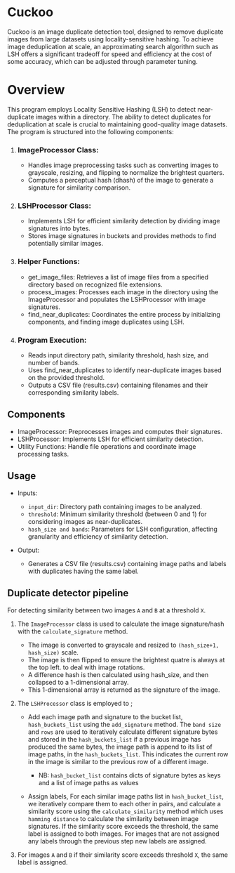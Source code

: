 # **Cuckoo**
Cuckoo is an image duplicate detection tool, designed to remove duplicate images from large datasets using locality-sensitive hashing. To achieve image deduplication at scale, an approximating search algorithm such as LSH offers a significant tradeoff for speed and efficiency at the cost of some accuracy, which can be adjusted through parameter tuning.


# Overview
This program employs Locality Sensitive Hashing (LSH) to detect near-duplicate images within a directory. The ability to detect duplicates for deduplication at scale is crucial to maintaining good-quality image datasets. The program is structured into the following components:



1. ### ImageProcessor Class:
   * Handles image preprocessing tasks such as converting images to grayscale, resizing, and flipping to normalize the brightest quarters.
   * Computes a perceptual hash (dhash) of the image to generate a signature for similarity comparison.



2. ### LSHProcessor Class:
   *  Implements LSH for efficient similarity detection by dividing image signatures into bytes.
   *  Stores image signatures in buckets and provides methods to find  potentially similar images.



3. ### Helper Functions:
   *   get_image_files: Retrieves a list of image files from a specified directory based on recognized file extensions.
   *   process_images: Processes each image in the directory using the ImageProcessor and populates the LSHProcessor with image signatures.
   *   find_near_duplicates: Coordinates the entire process by initializing components, and finding image duplicates using LSH.



4. ### Program Execution:

   * Reads input directory path, similarity threshold, hash size, and number of bands.
   * Uses find_near_duplicates to identify near-duplicate images based on the provided threshold.
   * Outputs a CSV file (results.csv) containing filenames and their corresponding similarity labels.


## **Components**
* ImageProcessor: Preprocesses images and computes their signatures.
* LSHProcessor: Implements LSH for efficient similarity detection.
* Utility Functions: Handle file operations and coordinate image processing tasks.


## **Usage**

* Inputs:
  * `input_dir`: Directory path containing images to be analyzed.
  * `threshold`: Minimum similarity threshold (between 0 and 1) for considering images as near-duplicates.
  * `hash_size and bands`: Parameters for LSH configuration, affecting granularity and efficiency of similarity detection.


* Output:

  * Generates a CSV file (results.csv) containing image paths and labels with duplicates having the same label.

## **Duplicate detector pipeline**
For detecting similarity between two images `A` and `B` at a threshold `X`.

  1. The `ImageProcessor` class is used to calculate the image signature/hash with the `calculate_signature` method.

     *  The image is converted to grayscale and resized to `(hash_size+1, hash_size)` scale.
     *  The image is then flipped to ensure the brightest quatre is always at the top left. to deal with image rotations.
     *  A difference hash is then calculated using hash_size, and then collapsed  to a 1-dimensional array.  
     *  This 1-dimensional array is returned as the signature of the image.
  
  2. The `LSHProcessor` class is employed to ;

      * Add each image path and signature to the bucket list, `hash_buckets_list` using the `add_signature` method. The `band size` and `rows` are used to iteratively calculate different signature bytes and stored in the  `hash_buckets_list` if a previous image has produced the same bytes, the image path is append to its list of image paths, in the `hash_buckets_list`. This indicates the current row in the image is similar to the previous row of a different image.
        * NB: `hash_bucket_list` contains dicts of signature bytes as keys and a  list of image paths as values

     *  Assign labels, For each similar image paths list in `hash_bucket_list`, we iteratively compare them to each other in pairs, and calculate a similarity score using the `calculate_similarity` method which uses `hamming distance` to calculate the similarity between image signatures. If the similarity score exceeds the threshold, the same label is assigned to both images. For images that are not assigned any labels through the previous step new labels are assigned.
  
  3. For images  `A` and `B` if their  similarity score exceeds threshold `X`, the same label is assigned.







